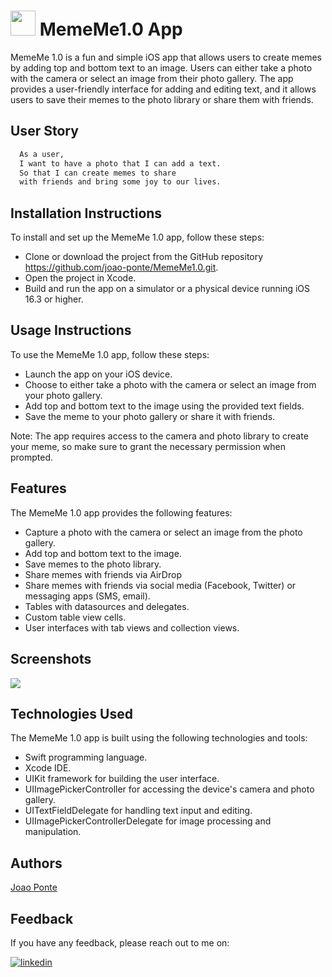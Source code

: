 
# <img src="https://cdn.jsdelivr.net/gh/devicons/devicon/icons/swift/swift-original.svg" height="40" width="40">  MemeMe1.0 App 

MemeMe 1.0 is a fun and simple iOS app that allows users to create memes by adding top and bottom text to an image. Users can either take a photo with the camera or select an image from their photo gallery. The app provides a user-friendly interface for adding and editing text, and it allows users to save their memes to the photo library or share them with friends.


## User Story

```bash
  As a user, 
  I want to have a photo that I can add a text.
  So that I can create memes to share
  with friends and bring some joy to our lives.
```


## Installation Instructions
To install and set up the MemeMe 1.0 app, follow these steps:
- Clone or download the project from the GitHub repository https://github.com/joao-ponte/MemeMe1.0.git.
- Open the project in Xcode.
- Build and run the app on a simulator or a physical device running iOS 16.3 or higher.

## Usage Instructions
To use the MemeMe 1.0 app, follow these steps:
- Launch the app on your iOS device.
- Choose to either take a photo with the camera or select an image from your photo gallery.
- Add top and bottom text to the image using the provided text fields.
- Save the meme to your photo gallery or share it with friends.

Note: The app requires access to the camera and photo library to create your meme, so make sure to grant the necessary permission when prompted.

## Features
The MemeMe 1.0 app provides the following features:
- Capture a photo with the camera or select an image from the photo gallery.
- Add top and bottom text to the image.
- Save memes to the photo library.
- Share memes with friends via AirDrop
- Share memes with friends via social media (Facebook, Twitter) or messaging apps (SMS, email).
- Tables with datasources and delegates.
- Custom table view cells.
- User interfaces with tab views and collection views.
  
## Screenshots
<img src="https://github.com/joao-ponte/MemeMe1.0/blob/main/MemeMeGifs/MemeMeoperatinggifLandscape.gif?raw=true" >

## Technologies Used
The MemeMe 1.0 app is built using the following technologies and tools:
- Swift programming language.
- Xcode IDE.
- UIKit framework for building the user interface.
- UIImagePickerController for accessing the device's camera and photo gallery.
- UITextFieldDelegate for handling text input and editing.
- UIImagePickerControllerDelegate for image processing and manipulation.


## Authors

[Joao Ponte](https://www.linkedin.com/in/jponte/)


## Feedback

If you have any feedback, please reach out to me on:

[![linkedin](https://img.shields.io/badge/linkedin-0A66C2?style=for-the-badge&logo=linkedin&logoColor=white)](https://www.linkedin.com/in/jponte/)

